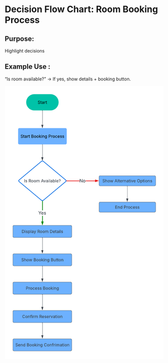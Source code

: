 # Decision Flow Chart: Room Booking Process

## Purpose: 

Highlight decisions

## Example Use : 

“Is room available?” → If yes, show details + booking button.

<img src="./charts/Decisionflowhart.png" alt="system Flow Chart"/>